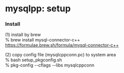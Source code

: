 mysqlpp: setup
===============


### Install  
(1) install by brew  
% brew install mysql-connector-c++  
https://formulae.brew.sh/formula/mysql-connector-c++


(2) copy config file (mysqlcppconn.pc) to system area   
% bash setup_pkgconfig.sh  
% pkg-config --cflags --libs mysqlcppconn  

